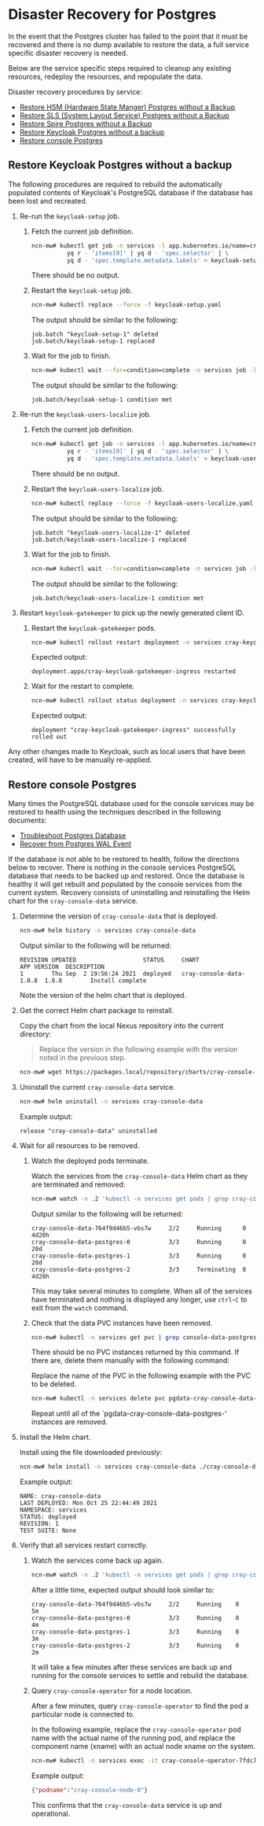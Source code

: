 # Disaster Recovery for Postgres

In the event that the Postgres cluster has failed to the point that it must be recovered and there is no dump available to restore the data, a full service specific disaster recovery is needed.

Below are the service specific steps required to cleanup any existing resources, redeploy the resources, and repopulate the data.

Disaster recovery procedures by service:

- [Restore HSM (Hardware State Manger) Postgres without a Backup](../hardware_state_manager/Restore_HSM_Postgres_without_a_Backup.md)
- [Restore SLS (System Layout Service) Postgres without a Backup](../system_layout_service/Restore_SLS_Postgres_without_an_Existing_Backup.md)
- [Restore Spire Postgres without a Backup](../spire/Restore_Spire_Postgres_without_a_Backup.md)
- [Restore Keycloak Postgres without a backup](#restore-keycloak-postgres-without-a-backup)
- [Restore console Postgres](#restore-console-postgres)

## Restore Keycloak Postgres without a backup

The following procedures are required to rebuild the automatically populated contents of Keycloak's PostgreSQL database if the database has been lost and
recreated.

1. Re-run the `keycloak-setup` job.

   1. Fetch the current job definition.

      ```bash
      ncn-mw# kubectl get job -n services -l app.kubernetes.io/name=cray-keycloak -oyaml |\
                yq r - 'items[0]' | yq d - 'spec.selector' | \
                yq d - 'spec.template.metadata.labels' > keycloak-setup.yaml
      ```

      There should be no output.

   1. Restart the `keycloak-setup` job.

      ```bash
      ncn-mw# kubectl replace --force -f keycloak-setup.yaml
      ```

      The output should be similar to the following:

      ```text
      job.batch "keycloak-setup-1" deleted
      job.batch/keycloak-setup-1 replaced
      ```

   1. Wait for the job to finish.

      ```bash
      ncn-mw# kubectl wait --for=condition=complete -n services job -l app.kubernetes.io/name=cray-keycloak --timeout=-1s
      ```

      The output should be similar to the following:

      ```text
      job.batch/keycloak-setup-1 condition met
      ```

1. Re-run the `keycloak-users-localize` job.

   1. Fetch the current job definition.

      ```bash
      ncn-mw# kubectl get job -n services -l app.kubernetes.io/name=cray-keycloak-users-localize -oyaml |\
                yq r - 'items[0]' | yq d - 'spec.selector' | \
                yq d - 'spec.template.metadata.labels' > keycloak-users-localize.yaml
      ```

      There should be no output.

   1. Restart the `keycloak-users-localize` job.

      ```bash
      ncn-mw# kubectl replace --force -f keycloak-users-localize.yaml
      ```

      The output should be similar to the following:

      ```text
      job.batch "keycloak-users-localize-1" deleted
      job.batch/keycloak-users-localize-1 replaced
      ```

   1. Wait for the job to finish.

      ```bash
      ncn-mw# kubectl wait --for=condition=complete -n services job -l app.kubernetes.io/name=cray-keycloak-users-localize --timeout=-1s
      ```

      The output should be similar to the following:

      ```text
      job.batch/keycloak-users-localize-1 condition met
      ```

1. Restart `keycloak-gatekeeper` to pick up the newly generated client ID.

   1. Restart the `keycloak-gatekeeper` pods.

      ```bash
      ncn-mw# kubectl rollout restart deployment -n services cray-keycloak-gatekeeper-ingress
      ```

      Expected output:

      ```text
      deployment.apps/cray-keycloak-gatekeeper-ingress restarted
      ```

   1. Wait for the restart to complete.

      ```bash
      ncn-mw# kubectl rollout status deployment -n services cray-keycloak-gatekeeper-ingress
      ```

      Expected output:

      ```text
      deployment "cray-keycloak-gatekeeper-ingress" successfully rolled out
      ```

Any other changes made to Keycloak, such as local users that have been created, will have to be manually re-applied.

## Restore console Postgres

Many times the PostgreSQL database used for the console services may be restored to health using
the techniques described in the following documents:

- [Troubleshoot Postgres Database](Troubleshoot_Postgres_Database.md)
- [Recover from Postgres WAL Event](Recover_from_Postgres_WAL_Event.md)

If the database is not able to be restored to health, follow the directions below to recover.
There is nothing in the console services PostgreSQL database that needs to be backed up and restored.
Once the database is healthy it will get rebuilt and populated by the console services from the
current system. Recovery consists of uninstalling and reinstalling the Helm chart for the
`cray-console-data` service.

1. Determine the version of `cray-console-data` that is deployed.

   ```bash
   ncn-mw# helm history -n services cray-console-data
   ```

   Output similar to the following will be returned:

   ```text
   REVISION UPDATED                   STATUS     CHART                    APP VERSION  DESCRIPTION
   1        Thu Sep  2 19:56:24 2021  deployed   cray-console-data-1.0.8  1.0.8        Install complete
   ```

   Note the version of the helm chart that is deployed.

1. Get the correct Helm chart package to reinstall.

   Copy the chart from the local Nexus repository into the current directory:

   > Replace the version in the following example with the version noted in the previous step.

   ```bash
   ncn-mw# wget https://packages.local/repository/charts/cray-console-data-1.0.8.tgz
   ```

1. Uninstall the current `cray-console-data` service.

   ```bash
   ncn-mw# helm uninstall -n services cray-console-data
   ```

   Example output:

   ```text
   release "cray-console-data" uninstalled
   ```

1. Wait for all resources to be removed.

   1. Watch the deployed pods terminate.

      Watch the services from the `cray-console-data` Helm chart as
      they are terminated and removed:

      ```bash
      ncn-mw# watch -n .2 'kubectl -n services get pods | grep cray-console-data'
      ```

      Output similar to the following will be returned:

      ```text
      cray-console-data-764f9d46b5-vbs7w     2/2     Running      0          4d20h
      cray-console-data-postgres-0           3/3     Running      0          20d
      cray-console-data-postgres-1           3/3     Running      0          20d
      cray-console-data-postgres-2           3/3     Terminating  0          4d20h
      ```

      This may take several minutes to complete. When all of the services have terminated and nothing
      is displayed any longer, use `ctrl`-`C` to exit from the `watch` command.

   1. Check that the data PVC instances have been removed.

      ```bash
      ncn-mw# kubectl -n services get pvc | grep console-data-postgres
      ```

      There should be no PVC instances returned by this command. If there are, delete them
      manually with the following command:

      Replace the name of the PVC in the following example with the PVC to be deleted.

      ```bash
      ncn-mw# kubectl -n services delete pvc pgdata-cray-console-data-postgres-0
      ```

      Repeat until all of the `pgdata-cray-console-data-postgres-' instances are removed.

1. Install the Helm chart.

   Install using the file downloaded previously:

   ```bash
   ncn-mw# helm install -n services cray-console-data ./cray-console-data-1.0.8.tgz
   ```

   Example output:

   ```text
   NAME: cray-console-data
   LAST DEPLOYED: Mon Oct 25 22:44:49 2021
   NAMESPACE: services
   STATUS: deployed
   REVISION: 1
   TEST SUITE: None
   ```

1. Verify that all services restart correctly.

   1. Watch the services come back up again.

      ```bash
      ncn-mw# watch -n .2 'kubectl -n services get pods | grep cray-console-data'
      ```

      After a little time, expected output should look similar to:

      ```text
      cray-console-data-764f9d46b5-vbs7w     2/2     Running    0          5m
      cray-console-data-postgres-0           3/3     Running    0          4m
      cray-console-data-postgres-1           3/3     Running    0          3m
      cray-console-data-postgres-2           3/3     Running    0          2m
      ```

      It will take a few minutes after these services are back up and running for the
      console services to settle and rebuild the database.

   1. Query `cray-console-operator` for a node location.

      After a few minutes, query `cray-console-operator` to find the pod a particular node is connected to.

      In the following example, replace the `cray-console-operator` pod name with the actual name of the
      running pod, and replace the component name (xname) with an actual node xname on the system.

      ```bash
      ncn-mw# kubectl -n services exec -it cray-console-operator-7fdc797f9f-xz8rt -- sh -c '/app/get-node x9000c3s3b0n1'
      ```

      Example output:

      ```json
      {"podname":"cray-console-node-0"}
      ```

      This confirms that the `cray-console-data` service is up and operational.
